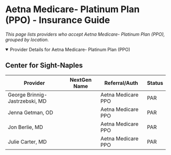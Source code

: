 # Aetna Medicare- Platinum Plan (PPO) - Insurance Guide

*This page lists providers who accept Aetna Medicare- Platinum Plan (PPO), grouped by location.*

<details open><summary>Provider Details for Aetna Medicare- Platinum Plan (PPO)</summary>

## Center for Sight-Naples

| Provider | NextGen Name | Referral/Auth | Status |
|----------|-------------|--------------|--------|
| George Brinnig-Jastrzebski, MD |  | Aetna Medicare PPO | PAR |
| Jenna Getman, OD |  | Aetna Medicare PPO | PAR |
| Jon Berlie, MD |  | Aetna Medicare PPO | PAR |
| Julie Carter, MD |  | Aetna Medicare PPO | PAR |

</details>

